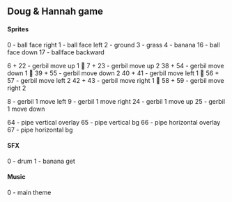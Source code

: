 ## Doug & Hannah game

#### Sprites

0 - ball face right
1 - ball face left
2 - ground
3 - grass
4 - banana
16 - ball face down
17 - ballface backward

6 + 22 - gerbil move up 1 🐁
7 + 23 - gerbil move up 2
38 + 54 - gerbil move down 1 🐁
39 + 55 - gerbil move down 2
40 + 41 - gerbil move left 1 🐁
56 + 57 - gerbil move left 2 
42 + 43 - gerbil move right 1 🐁
58 + 59 - gerbil move right 2

8 - gerbil 1 move left
9 - gerbil 1 move right
24 - gerbil 1 move up
25 - gerbil 1 move down

64 - pipe vertical overlay
65 - pipe vertical bg
66 - pipe horizontal overlay
67 - pipe horizontal bg

#### SFX

0 - drum
1 - banana get

#### Music

0 - main theme
